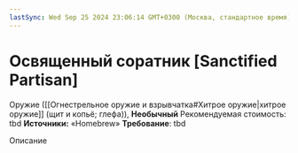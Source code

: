```yaml
---
lastSync: Wed Sep 25 2024 23:06:14 GMT+0300 (Москва, стандартное время)
---
```

# Освященный соратник [Sanctified Partisan]

Оружие ([[Огнестрельное оружие и взрывчатка#Хитрое оружие|хитрое оружие]] (щит и копьё; глефа)), **Необычный**
Рекомендуемая стоимость: tbd
**Источники:** «Homebrew»
**Требование**: tbd

Описание